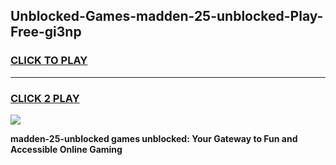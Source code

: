 
## Unblocked-Games-madden-25-unblocked-Play-Free-gi3np
<h3>
<a href="https://premium76.site?title=madden-25-unblocked&ref=10A">CLICK TO PLAY</a></h3>
<hr>

<h3>
<a href="https://premium76.site?title=madden-25-unblocked&ref=10A">CLICK 2 PLAY</a>
  
</h3>

<a href="https://premium76.site?title=madden-25-unblocked&ref=10A"><img src="https://clearcache.store/games.png"></a>


**madden-25-unblocked games unblocked: Your Gateway to Fun and Accessible Online Gaming**
